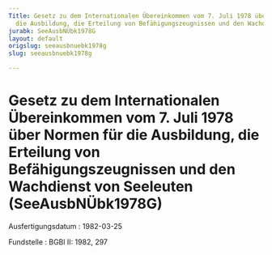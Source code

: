 ```yaml
---
Title: Gesetz zu dem Internationalen Übereinkommen vom 7. Juli 1978 über Normen für
  die Ausbildung, die Erteilung von Befähigungszeugnissen und den Wachdienst von Seeleuten
jurabk: SeeAusbNÜbk1978G
layout: default
origslug: seeausbnuebk1978g
slug: seeausbnuebk1978g

---
```


# Gesetz zu dem Internationalen Übereinkommen vom 7. Juli 1978 über Normen für die Ausbildung, die Erteilung von Befähigungszeugnissen und den Wachdienst von Seeleuten (SeeAusbNÜbk1978G)

Ausfertigungsdatum
:   1982-03-25

Fundstelle
:   BGBl II: 1982, 297

